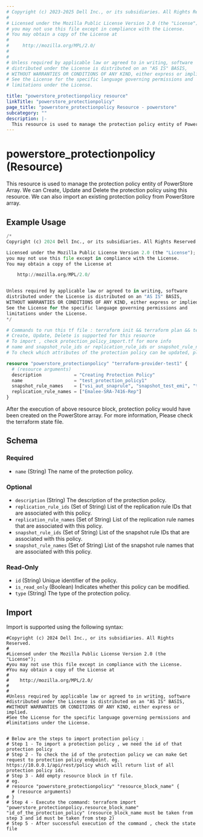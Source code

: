 ```yaml
---
# Copyright (c) 2023-2025 Dell Inc., or its subsidiaries. All Rights Reserved.
# 
# Licensed under the Mozilla Public License Version 2.0 (the "License");
# you may not use this file except in compliance with the License.
# You may obtain a copy of the License at
# 
#     http://mozilla.org/MPL/2.0/
# 
# 
# Unless required by applicable law or agreed to in writing, software
# distributed under the License is distributed on an "AS IS" BASIS,
# WITHOUT WARRANTIES OR CONDITIONS OF ANY KIND, either express or implied.
# See the License for the specific language governing permissions and
# limitations under the License.

title: "powerstore_protectionpolicy resource"
linkTitle: "powerstore_protectionpolicy"
page_title: "powerstore_protectionpolicy Resource - powerstore"
subcategory: ""
description: |-
  This resource is used to manage the protection policy entity of PowerStore Array. We can Create, Update and Delete the protection policy using this resource. We can also import an existing protection policy from PowerStore array.
---
```


# powerstore_protectionpolicy (Resource)

This resource is used to manage the protection policy entity of PowerStore Array. We can Create, Update and Delete the protection policy using this resource. We can also import an existing protection policy from PowerStore array.

## Example Usage

```terraform
/*
Copyright (c) 2024 Dell Inc., or its subsidiaries. All Rights Reserved.

Licensed under the Mozilla Public License Version 2.0 (the "License");
you may not use this file except in compliance with the License.
You may obtain a copy of the License at

    http://mozilla.org/MPL/2.0/


Unless required by applicable law or agreed to in writing, software
distributed under the License is distributed on an "AS IS" BASIS,
WITHOUT WARRANTIES OR CONDITIONS OF ANY KIND, either express or implied.
See the License for the specific language governing permissions and
limitations under the License.
*/

# Commands to run this tf file : terraform init && terraform plan && terraform apply
# Create, Update, Delete is supported for this resource
# To import , check protection_policy_import.tf for more info
# name and snapshot_rule_ids or replication_rule_ids or snapshot_rule_names or replication_rule_names are required attributes to create and update
# To check which attributes of the protection policy can be updated, please refer Product Guide in the documentation

resource "powerstore_protectionpolicy" "terraform-provider-test1" {
  # (resource arguments)
  description            = "Creating Protection Policy"
  name                   = "test_protection_policy1"
  snapshot_rule_names    = ["vsi_aut_snaprule", "snapshot_test_emi", "test_snapshotrule_1", "snap-use-for-nfs-test"]
  replication_rule_names = ["Emalee-SRA-7416-Rep"]
}
```

After the execution of above resource block, protection policy would have been created on the PowerStore array. For more information, Please check the terraform state file.

<!-- schema generated by tfplugindocs -->
## Schema

### Required

- `name` (String) The name of the protection policy.

### Optional

- `description` (String) The description of the protection policy.
- `replication_rule_ids` (Set of String) List of the replication rule IDs that are associated with this policy.
- `replication_rule_names` (Set of String) List of the replication rule names that are associated with this policy.
- `snapshot_rule_ids` (Set of String) List of the snapshot rule IDs that are associated with this policy.
- `snapshot_rule_names` (Set of String) List of the snapshot rule names that are associated with this policy.

### Read-Only

- `id` (String) Unique identifier of the policy.
- `is_read_only` (Boolean) Indicates whether this policy can be modified.
- `type` (String) The type of the protection policy.

## Import

Import is supported using the following syntax:

```shell
#Copyright (c) 2024 Dell Inc., or its subsidiaries. All Rights Reserved.
#
#Licensed under the Mozilla Public License Version 2.0 (the "License");
#you may not use this file except in compliance with the License.
#You may obtain a copy of the License at
#
#    http://mozilla.org/MPL/2.0/
#
#
#Unless required by applicable law or agreed to in writing, software
#distributed under the License is distributed on an "AS IS" BASIS,
#WITHOUT WARRANTIES OR CONDITIONS OF ANY KIND, either express or implied.
#See the License for the specific language governing permissions and
#limitations under the License.


# Below are the steps to import protection policy :
# Step 1 - To import a protection policy , we need the id of that protection policy 
# Step 2 - To check the id of the protection policy we can make Get request to protection policy endpoint. eg. https://10.0.0.1/api/rest/policy which will return list of all protection policy ids.
# Step 3 - Add empty resource block in tf file. 
# eg. 
# resource "powerstore_protectionpolicy" "resource_block_name" {
  # (resource arguments)
# }
# Step 4 - Execute the command: terraform import "powerstore_protectionpolicy.resource_block_name" "id_of_the_protection_policy" (resource_block_name must be taken from step 3 and id must be taken from step 2)
# Step 5 - After successful execution of the command , check the state file
```
